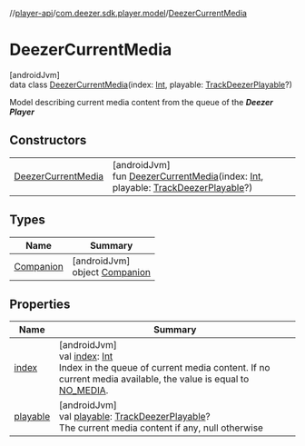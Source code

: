 //[player-api](../../../index.md)/[com.deezer.sdk.player.model](../index.md)/[DeezerCurrentMedia](index.md)

# DeezerCurrentMedia

[androidJvm]\
data class [DeezerCurrentMedia](index.md)(index: [Int](https://kotlinlang.org/api/latest/jvm/stdlib/kotlin/-int/index.html), playable: [TrackDeezerPlayable](../-track-deezer-playable/index.md)?)

Model describing current media content from the queue of the **_Deezer Player_**

## Constructors

|                                                |                                                                                                                                                                                                                              |
| ---------------------------------------------- | ---------------------------------------------------------------------------------------------------------------------------------------------------------------------------------------------------------------------------- |
| [DeezerCurrentMedia](-deezer-current-media.md) | [androidJvm]<br/>fun [DeezerCurrentMedia](-deezer-current-media.md)(index: [Int](https://kotlinlang.org/api/latest/jvm/stdlib/kotlin/-int/index.html), playable: [TrackDeezerPlayable](../-track-deezer-playable/index.md)?) |

## Types

| Name                             | Summary                                                  |
| -------------------------------- | -------------------------------------------------------- |
| [Companion](-companion/index.md) | [androidJvm]<br/>object [Companion](-companion/index.md) |

## Properties

| Name                    | Summary                                                                                                                                                                                                                                                                 |
| ----------------------- | ----------------------------------------------------------------------------------------------------------------------------------------------------------------------------------------------------------------------------------------------------------------------- |
| [index](--index--.md)   | [androidJvm]<br/>val [index](--index--.md): [Int](https://kotlinlang.org/api/latest/jvm/stdlib/kotlin/-int/index.html)<br/>Index in the queue of current media content. If no current media available, the value is equal to [NO_MEDIA](-companion/-n-o_-m-e-d-i-a.md). |
| [playable](playable.md) | [androidJvm]<br/>val [playable](playable.md): [TrackDeezerPlayable](../-track-deezer-playable/index.md)?<br/>The current media content if any, null otherwise                                                                                                           |
